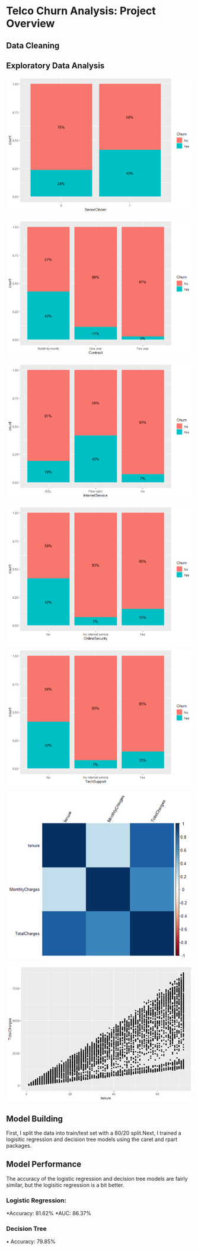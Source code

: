 # Telco Churn Analysis: Project Overview

## Data Cleaning

## Exploratory Data Analysis 
![alt text](https://github.com/neelgandhi26/Telco-Churn-Analysis/blob/master/SeniorCitizen_Plot.png)

![alt text](https://github.com/neelgandhi26/Telco-Churn-Analysis/blob/master/Contract_Plot.png)

![alt text](https://github.com/neelgandhi26/Telco-Churn-Analysis/blob/master/InternetService_Plot.png)

![alt text](https://github.com/neelgandhi26/Telco-Churn-Analysis/blob/master/OnlineSecurity_Plot.png)

![alt text](https://github.com/neelgandhi26/Telco-Churn-Analysis/blob/master/TechSupport_Plot.png)

![alt text](https://github.com/neelgandhi26/Telco-Churn-Analysis/blob/master/Corrplot.png)

![alt text](https://github.com/neelgandhi26/Telco-Churn-Analysis/blob/master/Scatterplot.png)
## Model Building
First, I split the data into train/test set with a 80/20 split.Next, I trained a logisitic regression and decision tree models using the caret and rpart packages.
## Model Performance
The accuracy of the logistic regression and decision tree models are fairly similar, but the logisitic regression is a bit better.
### Logistic Regression:
*Accuracy: 81.62%
*AUC: 86.37%
### Decision Tree
•	Accuracy: 79.85%
